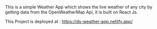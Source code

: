This is a simple Weather App which shows the live weather of any city by getting data from the OpenWeatherMap Api, it is built on React Js.

This Project is deployed at : https://ds-weather-app.netlify.app/
